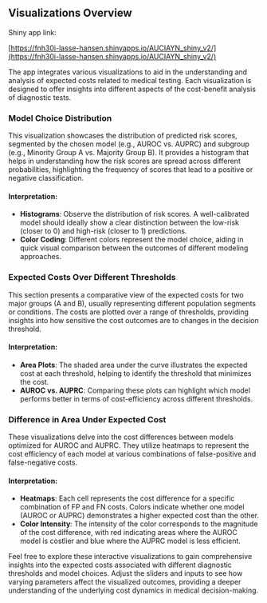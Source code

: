 ## Visualizations Overview

Shiny app link:

[https://fnh30i-lasse-hansen.shinyapps.io/AUCIAYN_shiny_v2/](https://fnh30i-lasse-hansen.shinyapps.io/AUCIAYN_shiny_v2/)

The app integrates various visualizations to aid in the understanding and analysis of expected costs related to medical testing. Each visualization is designed to offer insights into different aspects of the cost-benefit analysis of diagnostic tests.

### Model Choice Distribution

This visualization showcases the distribution of predicted risk scores, segmented by the chosen model (e.g., AUROC vs. AUPRC) and subgroup (e.g., Minority Group A vs. Majority Group B). It provides a histogram that helps in understanding how the risk scores are spread across different probabilities, highlighting the frequency of scores that lead to a positive or negative classification.

#### Interpretation:

- **Histograms**: Observe the distribution of risk scores. A well-calibrated model should ideally show a clear distinction between the low-risk (closer to 0) and high-risk (closer to 1) predictions.
- **Color Coding**: Different colors represent the model choice, aiding in quick visual comparison between the outcomes of different modeling approaches.

### Expected Costs Over Different Thresholds

This section presents a comparative view of the expected costs for two major groups (A and B), usually representing different population segments or conditions. The costs are plotted over a range of thresholds, providing insights into how sensitive the cost outcomes are to changes in the decision threshold.

#### Interpretation:

- **Area Plots**: The shaded area under the curve illustrates the expected cost at each threshold, helping to identify the threshold that minimizes the cost.
- **AUROC vs. AUPRC**: Comparing these plots can highlight which model performs better in terms of cost-efficiency across different thresholds.

### Difference in Area Under Expected Cost

These visualizations delve into the cost differences between models optimized for AUROC and AUPRC. They utilize heatmaps to represent the cost efficiency of each model at various combinations of false-positive and false-negative costs.

#### Interpretation:

- **Heatmaps**: Each cell represents the cost difference for a specific combination of FP and FN costs. Colors indicate whether one model (AUROC or AUPRC) demonstrates a higher expected cost than the other.
- **Color Intensity**: The intensity of the color corresponds to the magnitude of the cost difference, with red indicating areas where the AUROC model is costlier and blue where the AUPRC model is less efficient.

Feel free to explore these interactive visualizations to gain comprehensive insights into the expected costs associated with different diagnostic thresholds and model choices. Adjust the sliders and inputs to see how varying parameters affect the visualized outcomes, providing a deeper understanding of the underlying cost dynamics in medical decision-making.
